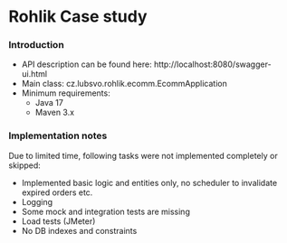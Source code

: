 # Rohlik Case study

### Introduction
* API description can be found here: http://localhost:8080/swagger-ui.html
* Main class: cz.lubsvo.rohlik.ecomm.EcommApplication
* Minimum requirements:
  * Java 17
  * Maven 3.x

### Implementation notes
Due to limited time, following tasks were not implemented completely or skipped:

* Implemented basic logic and entities only, no scheduler to invalidate expired orders etc.
* Logging
* Some mock and integration tests are missing
* Load tests (JMeter)
* No DB indexes and constraints